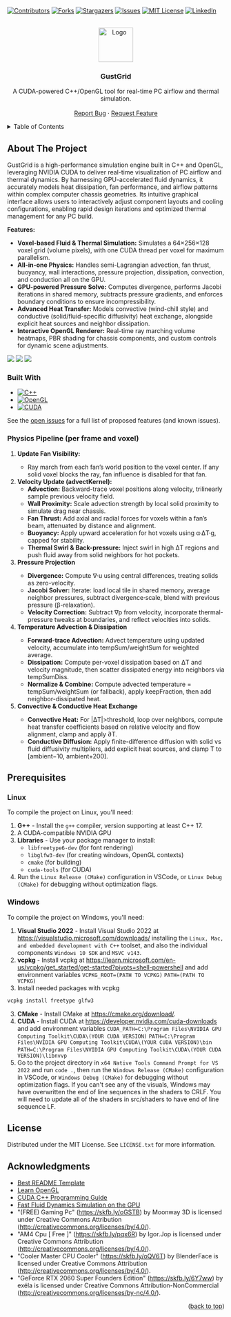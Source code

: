 <!-- Improved compatibility of back to top link: See: https://github.com/othneildrew/Best-README-Template/pull/73 -->
<a id="readme-top"></a>
<!--
*** Thanks for checking out the Best-README-Template. If you have a suggestion
*** that would make this better, please fork the repo and create a pull request
*** or simply open an issue with the tag "enhancement".
*** Don't forget to give the project a star!
*** Thanks again! Now go create something AMAZING! :D
-->



<!-- PROJECT SHIELDS -->
<!--
*** I'm using markdown "reference style" links for readability.
*** Reference links are enclosed in brackets [ ] instead of parentheses ( ).
*** See the bottom of this document for the declaration of the reference variables
*** for contributors-url, forks-url, etc. This is an optional, concise syntax you may use.
*** https://www.markdownguide.org/basic-syntax/#reference-style-links
-->
[![Contributors][contributors-shield]][contributors-url]
[![Forks][forks-shield]][forks-url]
[![Stargazers][stars-shield]][stars-url]
[![Issues][issues-shield]][issues-url]
[![MIT License][license-shield]][license-url]
[![LinkedIn][linkedin-shield]][linkedin-url]



<!-- PROJECT LOGO -->
<br />
<div align="center">

<a href="https://github.com/josephHelfenbein/recapgrid">
    <img src="src/textures/gustgrid.svg" alt="Logo" width="80" height="80">
  </a>

<h3 align="center">GustGrid</h3>

  <p align="center">
    A CUDA-powered C++/OpenGL tool for real-time PC airflow and thermal simulation.
    <br />
    <br />
    <a href="https://github.com/josephHelfenbein/GustGrid/issues/new?labels=bug&template=bug-report---.md">Report Bug</a>
    ·
    <a href="https://github.com/josephHelfenbein/GustGrid/issues/new?labels=enhancement&template=feature-request---.md">Request Feature</a>
  </p>
</div>



<!-- TABLE OF CONTENTS -->
<details>
  <summary>Table of Contents</summary>
  <ol>
    <li><a href="#about-the-project">About The Project</a></li>
    <li><a href="#prerequisites">Prerequisites</a></li>
    <li><a href="#license">License</a></li>
    <li><a href="#acknowledgments">Acknowledgments</a></li>
  </ol>
</details>



<!-- ABOUT THE PROJECT -->
## About The Project

GustGrid is a high-performance simulation engine built in C++ and OpenGL, leveraging NVIDIA CUDA to deliver real-time visualization of PC airflow and thermal dynamics. By harnessing GPU-accelerated fluid dynamics, it accurately models heat dissipation, fan performance, and airflow patterns within complex computer chassis geometries. Its intuitive graphical interface allows users to interactively adjust component layouts and cooling configurations, enabling rapid design iterations and optimized thermal management for any PC build.


<b>Features:</b>
<ul>
<li><b>Voxel-based Fluid & Thermal Simulation:</b> Simulates a 64×256×128 voxel grid (volume pixels), with one CUDA thread per voxel for maximum parallelism.</li>

<li><b>All-in-one Physics:</b> Handles semi-Lagrangian advection, fan thrust, buoyancy, wall interactions, pressure projection, dissipation, convection, and conduction all on the GPU.</li>

<li><b>GPU-powered Pressure Solve:</b> Computes divergence, performs Jacobi iterations in shared memory, subtracts pressure gradients, and enforces boundary conditions to ensure incompressibility.</li>

<li><b>Advanced Heat Transfer:</b> Models convective (wind-chill style) and conductive (solid/fluid-specific diffusivity) heat exchange, alongside explicit heat sources and neighbor dissipation.</li>

<li><b>Interactive OpenGL Renderer:</b> Real-time ray marching volume heatmaps, PBR shading for chassis components, and custom controls for dynamic scene adjustments.</li>
</ul>


<img src="src/textures/screenshot1.png">
<img src="src/textures/screenshot2.png">
<img src="src/textures/screenshot3.png">

### Built With

* [![C++][C++]][c++-url]
* [![OpenGL][OpenGL]][OpenGL-url]
* [![CUDA][CUDA]][CUDA-url]



See the [open issues](https://github.com/josephHelfenbein/GustGrid/issues) for a full list of proposed features (and known issues).


### Physics Pipeline (per frame and voxel)

<ol>
<li><b>Update Fan Visibility:</b></li>
<ul><li>Ray march from each fan’s world position to the voxel center. If any solid voxel blocks the ray, fan influence is disabled for that fan.</li></ul>

<li><b>Velocity Update (advectKernel):</b>
<ul>
<li><b>Advection:</b> Backward-trace voxel positions along velocity, trilinearly sample previous velocity field.</li>

<li><b>Wall Proximity:</b> Scale advection strength by local solid proximity to simulate drag near chassis.</li>

<li><b>Fan Thrust:</b> Add axial and radial forces for voxels within a fan’s beam, attenuated by distance and alignment.</li>

<li><b>Buoyancy:</b> Apply upward acceleration for hot voxels using α·ΔT·g, capped for stability.</li>

<li><b>Thermal Swirl & Back-pressure:</b> Inject swirl in high ΔT regions and push fluid away from solid neighbors for hot pockets.</li>
</ul>
<li><b>Pressure Projection</b></li>
<ul>
<li><b>Divergence:</b> Compute ∇·u using central differences, treating solids as zero-velocity.</li>

<li><b>Jacobi Solver:</b> Iterate: load local tile in shared memory, average neighbor pressures, subtract divergence·scale, blend with previous pressure (β-relaxation).</li>

<li><b>Velocity Correction:</b> Subtract ∇p from velocity, incorporate thermal-pressure tweaks at boundaries, and reflect velocities into solids.</li>
</ul>
<li><b>Temperature Advection & Dissipation</b></li>
<ul>
<li><b>Forward-trace Advection:</b> Advect temperature using updated velocity, accumulate into tempSum/weightSum for weighted average.</li>

<li><b>Dissipation:</b> Compute per-voxel dissipation based on ΔT and velocity magnitude, then scatter dissipated energy into neighbors via tempSumDiss.</li>

<li><b>Normalize & Combine:</b> Compute advected temperature = tempSum/weightSum (or fallback), apply keepFraction, then add neighbor-dissipated heat.</li>
</ul>
<li><b>Convective & Conductive Heat Exchange</b></li>
<ul>
<li><b>Convective Heat:</b> For |ΔT|>threshold, loop over neighbors, compute heat transfer coefficients based on relative velocity and flow alignment, clamp and apply ∂T.</li>

<li><b>Conductive Diffusion:</b> Apply finite-difference diffusion with solid vs fluid diffusivity multipliers, add explicit heat sources, and clamp T to [ambient−10, ambient+200].</li>
</ol>

## Prerequisites

### Linux

To compile the project on Linux, you'll need:
1. **G++** - Install the `g++` compiler, version supporting at least C++ 17.
2. A CUDA-compatible NVIDIA GPU
3. **Libraries** - Use your package manager to install:
    - `libfreetype6-dev` (for font rendering)
    - `libglfw3-dev` (for creating windows, OpenGL contexts)
    - `cmake` (for building)
    - `cuda-tools` (for CUDA)
4. Run the `Linux Release (CMake)` configuration in VSCode, or `Linux Debug (CMake)` for debugging without optimization flags.



### Windows

To compile the project on Windows, you'll need:
1. **Visual Studio 2022** - Install Visual Studio 2022 at https://visualstudio.microsoft.com/downloads/ installing the `Linux, Mac, and embedded development with C++` toolset, and also the individual components `Windows 10 SDK` and `MSVC v143`.
2. **vcpkg** - Install vcpkg at https://learn.microsoft.com/en-us/vcpkg/get_started/get-started?pivots=shell-powershell and add environment variables
`VCPKG_ROOT=(PATH TO VCPKG)`
`PATH=(PATH TO VCPKG)`
4. Install needed packages with vcpkg
```bash
vcpkg install freetype glfw3
```
3. **CMake** - Install CMake at https://cmake.org/download/.
4. **CUDA** - Install CUDA at https://developer.nvidia.com/cuda-downloads and add environment variables
`CUDA_PATH=C:\Program Files\NVIDIA GPU Computing Toolkit\CUDA\(YOUR CUDA VERSION)`
`PATH=C:\Program Files\NVIDIA GPU Computing Toolkit\CUDA\(YOUR CUDA VERSION)\bin`
`PATH=C:\Program Files\NVIDIA GPU Computing Toolkit\CUDA\(YOUR CUDA VERSION)\libnvvp`
5. Go to the project directory in `x64 Native Tools Command Prompt for VS 2022` and run `code .`, then run the `Windows Release (CMake)` configuration in VSCode, or `Windows Debug (CMake)` for debugging without optimization flags.
If you can't see any of the visuals, Windows may have overwritten the end of line sequences in the shaders to CRLF. You will need to update all of the shaders in src/shaders to have end of line sequence LF.


<!-- LICENSE -->
## License

Distributed under the MIT License. See `LICENSE.txt` for more information.


<!-- ACKNOWLEDGMENTS -->
## Acknowledgments

* [Best README Template](https://github.com/othneildrew/Best-README-Template)
* [Learn OpenGL](https://learnopengl.com/)
* [CUDA C++ Programming Guide](https://docs.nvidia.com/cuda/cuda-c-programming-guide/index.html)
* [Fast Fluid Dynamics Simulation on the GPU](https://developer.nvidia.com/gpugems/gpugems/part-vi-beyond-triangles/chapter-38-fast-fluid-dynamics-simulation-gpu)
* "(FREE) Gaming Pc" (https://skfb.ly/oGSTB) by Moonway 3D is licensed under Creative Commons Attribution (http://creativecommons.org/licenses/by/4.0/).
* "AM4 Cpu [ Free ]" (https://skfb.ly/pqx6R) by Igor.Jop is licensed under Creative Commons Attribution (http://creativecommons.org/licenses/by/4.0/).
* "Cooler Master CPU Cooler" (https://skfb.ly/oQV6T) by BlenderFace is licensed under Creative Commons Attribution (http://creativecommons.org/licenses/by/4.0/).
* "GeForce RTX 2060 Super Founders Edition" (https://skfb.ly/6Y7ww) by exéla is licensed under Creative Commons Attribution-NonCommercial (http://creativecommons.org/licenses/by-nc/4.0/).


<p align="right">(<a href="#readme-top">back to top</a>)</p>



<!-- MARKDOWN LINKS & IMAGES -->
<!-- https://www.markdownguide.org/basic-syntax/#reference-style-links -->
[contributors-shield]: https://img.shields.io/github/contributors/josephHelfenbein/GustGrid.svg?style=for-the-badge
[contributors-url]: https://github.com/josephHelfenbein/GustGrid/graphs/contributors
[forks-shield]: https://img.shields.io/github/forks/josephHelfenbein/GustGrid.svg?style=for-the-badge
[forks-url]: https://github.com/josephHelfenbein/GustGrid/network/members
[stars-shield]: https://img.shields.io/github/stars/josephHelfenbein/GustGrid.svg?style=for-the-badge
[stars-url]: https://github.com/josephHelfenbein/GustGrid/stargazers
[issues-shield]: https://img.shields.io/github/issues/josephHelfenbein/GustGrid.svg?style=for-the-badge
[issues-url]: https://github.com/josephHelfenbein/GustGrid/issues
[license-shield]: https://img.shields.io/github/license/josephHelfenbein/GustGrid.svg?style=for-the-badge
[license-url]: https://github.com/josephHelfenbein/GustGrid/blob/master/LICENSE.txt
[linkedin-shield]: https://img.shields.io/badge/-LinkedIn-black.svg?style=for-the-badge&logo=linkedin&colorB=555
[linkedin-url]: https://linkedin.com/in/joseph-j-helfenbein
[product-screenshot]: images/screenshot.png
[Next.js]: https://img.shields.io/badge/next.js-000000?style=for-the-badge&logo=nextdotjs&logoColor=white
[Next-url]: https://nextjs.org/
[React.js]: https://img.shields.io/badge/React-20232A?style=for-the-badge&logo=react&logoColor=61DAFB
[React-url]: https://reactjs.org/
[Vue.js]: https://img.shields.io/badge/Vue.js-35495E?style=for-the-badge&logo=vuedotjs&logoColor=4FC08D
[Vue-url]: https://vuejs.org/
[Angular.io]: https://img.shields.io/badge/Angular-DD0031?style=for-the-badge&logo=angular&logoColor=white
[Angular-url]: https://angular.io/
[Svelte.dev]: https://img.shields.io/badge/Svelte-4A4A55?style=for-the-badge&logo=svelte&logoColor=FF3E00
[Svelte-url]: https://svelte.dev/
[Laravel.com]: https://img.shields.io/badge/Laravel-FF2D20?style=for-the-badge&logo=laravel&logoColor=white
[Laravel-url]: https://laravel.com
[Bootstrap.com]: https://img.shields.io/badge/Bootstrap-563D7C?style=for-the-badge&logo=bootstrap&logoColor=white
[Bootstrap-url]: https://getbootstrap.com
[C++]: https://img.shields.io/badge/c++-00599C?logo=cplusplus&style=for-the-badge&logoColor=white
[c++-url]: https://developer.oracle.com/languages/javascript.html
[OpenGL]: https://img.shields.io/badge/opengl-5586A4?logo=opengl&style=for-the-badge&logoColor=white
[OpenGL-url]: https://www.khronos.org/webgl/
[CUDA]: https://img.shields.io/badge/cuda-76B900?logo=nvidia&style=for-the-badge&logoColor=white
[CUDA-url]: https://developer.nvidia.com/cuda-toolkit
